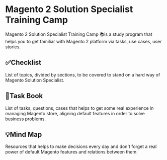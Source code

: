 # Magento 2 Solution Specialist Training Camp

Magento 2 Solution Specialist Training Camp 📚is a study program that helps you to get familiar with Magento 2 platform 
via tasks, use cases, user stories.

## ✅Checklist

List of topics, divided by sections, to be covered to stand on a hard way of Magento Solution Specialist.

## 📝Task Book

List of tasks, questions, cases that helps to get some real experience in managing Magento store, 
aligning default features in order to solve business problems.

## 💡Mind Map

Resources that helps to make decisions every day and 
don't forget a real power of default Magento features and relations between them.
